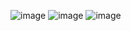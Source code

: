 ![image](https://github.com/karkir0003/ML-Specialization-Coursera/assets/54720987/697124d9-7c5f-4fe6-a837-670bd9f8b80d)
![image](https://github.com/karkir0003/ML-Specialization-Coursera/assets/54720987/2f3c84be-6e40-4a46-b805-7d64a7bfd075)
![image](https://github.com/karkir0003/ML-Specialization-Coursera/assets/54720987/4abb6312-264c-4762-b818-d343df4a1e8c)
